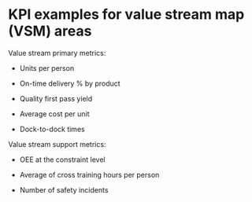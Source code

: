 # KPI examples for value stream map (VSM) areas

Value stream primary metrics:

*  Units per person

*  On-time delivery % by product

*  Quality first pass yield

*  Average cost per unit

*  Dock-to-dock times

Value stream support metrics:

*  OEE at the constraint level

*  Average of cross training hours per person

*  Number of safety incidents
